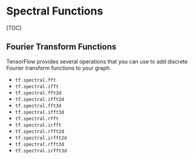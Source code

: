 # Spectral Functions

[TOC]

## Fourier Transform Functions

TensorFlow provides several operations that you can use to add discrete
Fourier transform functions to your graph.

*   `tf.spectral.fft`
*   `tf.spectral.ifft`
*   `tf.spectral.fft2d`
*   `tf.spectral.ifft2d`
*   `tf.spectral.fft3d`
*   `tf.spectral.ifft3d`
*   `tf.spectral.rfft`
*   `tf.spectral.irfft`
*   `tf.spectral.rfft2d`
*   `tf.spectral.irfft2d`
*   `tf.spectral.rfft3d`
*   `tf.spectral.irfft3d`
